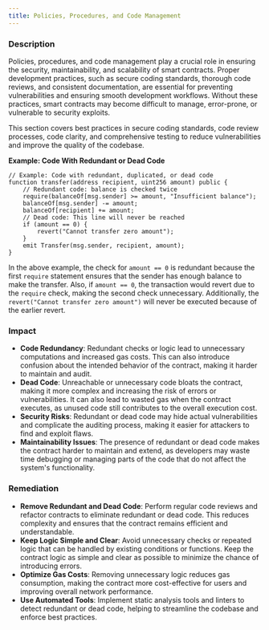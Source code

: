 ```yaml
---
title: Policies, Procedures, and Code Management
---
```


### **Description**

Policies, procedures, and code management play a crucial role in ensuring the security, maintainability, and scalability of smart contracts. Proper development practices, such as secure coding standards, thorough code reviews, and consistent documentation, are essential for preventing vulnerabilities and ensuring smooth development workflows. Without these practices, smart contracts may become difficult to manage, error-prone, or vulnerable to security exploits.

This section covers best practices in secure coding standards, code review processes, code clarity, and comprehensive testing to reduce vulnerabilities and improve the quality of the codebase.

**Example: Code With Redundant or Dead Code**

```solidity
// Example: Code with redundant, duplicated, or dead code
function transfer(address recipient, uint256 amount) public {
    // Redundant code: balance is checked twice
    require(balanceOf[msg.sender] >= amount, "Insufficient balance");
    balanceOf[msg.sender] -= amount;
    balanceOf[recipient] += amount;
    // Dead code: This line will never be reached
    if (amount == 0) {
        revert("Cannot transfer zero amount");
    }
    emit Transfer(msg.sender, recipient, amount);
}
```

In the above example, the check for `amount == 0` is redundant because the first `require` statement ensures that the sender has enough balance to make the transfer. Also, if `amount == 0`, the transaction would revert due to the `require` check, making the second check unnecessary. Additionally, the `revert("Cannot transfer zero amount")` will never be executed because of the earlier revert.

### **Impact**

- **Code Redundancy**: Redundant checks or logic lead to unnecessary computations and increased gas costs. This can also introduce confusion about the intended behavior of the contract, making it harder to maintain and audit.
- **Dead Code**: Unreachable or unnecessary code bloats the contract, making it more complex and increasing the risk of errors or vulnerabilities. It can also lead to wasted gas when the contract executes, as unused code still contributes to the overall execution cost.
- **Security Risks**: Redundant or dead code may hide actual vulnerabilities and complicate the auditing process, making it easier for attackers to find and exploit flaws.
- **Maintainability Issues**: The presence of redundant or dead code makes the contract harder to maintain and extend, as developers may waste time debugging or managing parts of the code that do not affect the system's functionality.

### **Remediation**

- **Remove Redundant and Dead Code**: Perform regular code reviews and refactor contracts to eliminate redundant or dead code. This reduces complexity and ensures that the contract remains efficient and understandable.
- **Keep Logic Simple and Clear**: Avoid unnecessary checks or repeated logic that can be handled by existing conditions or functions. Keep the contract logic as simple and clear as possible to minimize the chance of introducing errors.
- **Optimize Gas Costs**: Removing unnecessary logic reduces gas consumption, making the contract more cost-effective for users and improving overall network performance.
- **Use Automated Tools**: Implement static analysis tools and linters to detect redundant or dead code, helping to streamline the codebase and enforce best practices.
